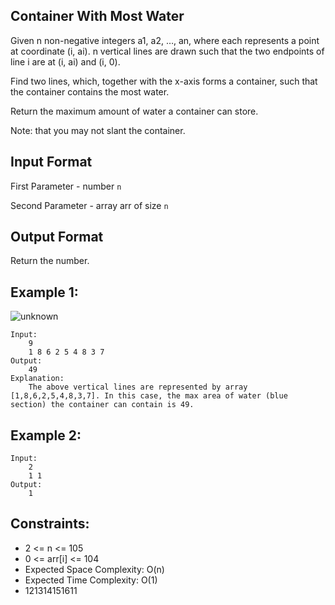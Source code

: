 ## Container With Most Water

Given n non-negative integers a1, a2, …, an, where each represents a point at coordinate (i, ai). n vertical lines are drawn such that the two endpoints of line i are at (i, ai) and (i, 0).

Find two lines, which, together with the x-axis forms a container, such that the container contains the most water.

Return the maximum amount of water a container can store.

Note: that you may not slant the container.

## Input Format

First Parameter - number `n`

Second Parameter - array arr of size `n`

## Output Format

Return the number.

## Example 1:

![unknown](https://user-images.githubusercontent.com/51156057/208308628-e89a9c43-7c9c-4db2-97d3-9246f24a6d42.png)

```
Input:
    9
    1 8 6 2 5 4 8 3 7
Output:
    49
Explanation:
    The above vertical lines are represented by array [1,8,6,2,5,4,8,3,7]. In this case, the max area of water (blue section) the container can contain is 49.
```
## Example 2:
```
Input:
    2
    1 1
Output:
    1
```

## Constraints:
+ 2 <= n <= 105
+ 0 <= arr[i] <= 104
+ Expected Space Complexity: O(n)
+ Expected Time Complexity: O(1)
+ 121314151611
